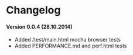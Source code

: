 # Changelog

#### Version 0.0.4 (28.10.2014)

* Added /test/main.html mocha browser tests
* Added PERFORMANCE.md and perf.html tests


